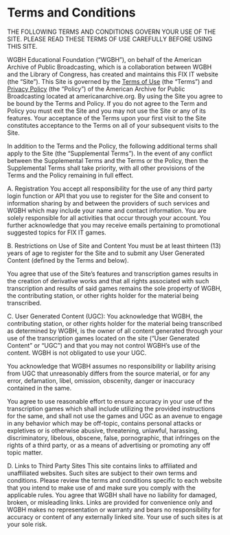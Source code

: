 # Terms and Conditions

THE FOLLOWING TERMS AND CONDITIONS GOVERN YOUR USE OF THE SITE. PLEASE READ THESE TERMS OF USE CAREFULLY BEFORE USING THIS SITE.

WGBH Educational Foundation (“WGBH”), on behalf of the American Archive of Public Broadcasting, which is a collaboration between WGBH and the Library of Congress, has created and maintains this FIX IT website (the “Site”). This Site is governed by the [Terms of Use](http://americanarchive.org/legal/tou) (the “Terms”) and [Privacy Policy](http://americanarchive.org/legal/privacy) (the “Policy”) of the American Archive for Public Broadcasting located at americanarchive.org. By using the Site you agree to be bound by the Terms and Policy. If you do not agree to the Term and Policy you must exit the Site and you may not use the Site or any of its features. Your acceptance of the Terms upon your first visit to the Site constitutes acceptance to the Terms on all of your subsequent visits to the Site.

In addition to the Terms and the Policy, the following additional terms shall apply to the Site (the “Supplemental Terms”). In the event of any conflict between the Supplemental Terms and the Terms or the Policy, then the Supplemental Terms shall take priority, with all other provisions of the Terms and the Policy remaining in full effect.

A. Registration
You accept all responsibility for the use of any third party login function or API that you use to register for the Site and consent to information sharing by and between the providers of such services and WGBH which may include your name and contact information. You are solely responsible for all activities that occur through your account. You further acknowledge that you may receive emails pertaining to promotional suggested topics for FIX IT games.

B. Restrictions on Use of Site and Content
You must be at least thirteen (13) years of age to register for the Site and to submit any User Generated Content (defined by the Terms and below).

You agree that use of the Site’s features and transcription games results in the creation of derivative works and that all rights associated with such transcription and results of said games remains the sole property of WGBH, the contributing station, or other rights holder for the material being transcribed.

C. User Generated Content (UGC):
You acknowledge that WGBH, the contributing station, or other rights holder for the material being transcribed as determined by WGBH, is the owner of all content generated through your use of the transcription games located on the site (“User Generated Content” or “UGC”) and that you may not control WGBH’s use of the content. WGBH is not obligated to use your UGC.

You acknowledge that WGBH assumes no responsibility or liability arising from UGC that unreasonably differs from the source material, or for any error, defamation, libel, omission, obscenity, danger or inaccuracy contained in the same.

You agree to use reasonable effort to ensure accuracy in your use of the transcription games which shall include utilizing the provided instructions for the same, and shall not use the games and UGC as an avenue to engage in any behavior which may be off-topic, contains personal attacks or expletives or is otherwise abusive, threatening, unlawful, harassing, discriminatory, libelous, obscene, false, pornographic, that infringes on the rights of a third party, or as a means of advertising or promoting any off topic matter.

D. Links to Third Party Sites
This site contains links to affiliated and unaffiliated websites. Such sites are subject to their own terms and conditions. Please review the terms and conditions specific to each website that you intend to make use of and make sure you comply with the applicable rules. You agree that WGBH shall have no liability for damaged, broken, or misleading links. Links are provided for convenience only and WGBH makes no representation or warranty and bears no responsibility for accuracy or content of any externally linked site. Your use of such sites is at your sole risk.
